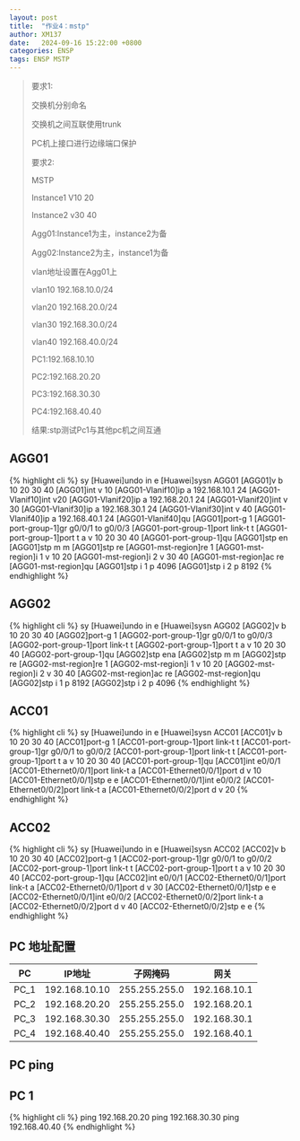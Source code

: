 ```yaml
---
layout: post
title:  "作业4：mstp"
author: XM137
date:   2024-09-16 15:22:00 +0800
categories: ENSP
tags: ENSP MSTP
---
```


> 要求1:
> 
> 交换机分别命名
> 
> 交换机之间互联使用trunk
> 
> PC机上接口进行边缘端口保护
> 
> 
> 要求2:
> 
> MSTP
> 
> Instance1 V10 20
> 
> Instance2 v30 40
> 
> Agg01:Instance1为主，instance2为备
> 
> Agg02:Instance2为主，instance1为备
> 
> 
> vlan地址设置在Agg01上
> 
> vlan10 192.168.10.0/24
> 
> vlan20 192.168.20.0/24
> 
> vlan30 192.168.30.0/24
> 
> vlan40 192.168.40.0/24
> 
> PC1:192.168.10.10
> 
> PC2:192.168.20.20
> 
> PC3:192.168.30.30
> 
> PC4:192.168.40.40
> 
> 结果:stp测试Pc1与其他pc机之间互通
> 

## AGG01
{% highlight cli %}
<Huawei>sy
[Huawei]undo in e
[Huawei]sysn AGG01
[AGG01]v b 10 20 30 40
[AGG01]int v 10
[AGG01-Vlanif10]ip a 192.168.10.1 24
[AGG01-Vlanif10]int v20
[AGG01-Vlanif20]ip a 192.168.20.1 24
[AGG01-Vlanif20]int v 30
[AGG01-Vlanif30]ip a 192.168.30.1 24
[AGG01-Vlanif30]int v 40
[AGG01-Vlanif40]ip a 192.168.40.1 24
[AGG01-Vlanif40]qu
[AGG01]port-g 1
[AGG01-port-group-1]gr g0/0/1 to g0/0/3
[AGG01-port-group-1]port link-t t
[AGG01-port-group-1]port t a v 10 20 30 40
[AGG01-port-group-1]qu
[AGG01]stp en
[AGG01]stp m m
[AGG01]stp re
[AGG01-mst-region]re 1
[AGG01-mst-region]i 1 v 10 20
[AGG01-mst-region]i 2 v 30 40
[AGG01-mst-region]ac re
[AGG01-mst-region]qu
[AGG01]stp i 1 p 4096
[AGG01]stp i 2 p 8192
{% endhighlight %}


## AGG02
{% highlight cli %}
<Huawei>sy
[Huawei]undo in e
[Huawei]sysn AGG02
[AGG02]v b 10 20 30 40
[AGG02]port-g 1
[AGG02-port-group-1]gr g0/0/1 to g0/0/3
[AGG02-port-group-1]port link-t t
[AGG02-port-group-1]port t a v 10 20 30 40
[AGG02-port-group-1]qu
[AGG02]stp ena
[AGG02]stp m m
[AGG02]stp re
[AGG02-mst-region]re 1
[AGG02-mst-region]i 1 v 10 20
[AGG02-mst-region]i 2 v 30 40
[AGG02-mst-region]ac re
[AGG02-mst-region]qu
[AGG02]stp i 1 p 8192
[AGG02]stp i 2 p 4096
{% endhighlight %}



## ACC01
{% highlight cli %}
<Huawei>sy
[Huawei]undo in e
[Huawei]sysn ACC01
[ACC01]v b 10 20 30 40
[ACC01]port-g 1
[ACC01-port-group-1]port link-t t
[ACC01-port-group-1]gr g0/0/1 to g0/0/2
[ACC01-port-group-1]port link-t t
[ACC01-port-group-1]port t a v 10 20 30 40
[ACC01-port-group-1]qu
[ACC01]int e0/0/1
[ACC01-Ethernet0/0/1]port link-t a
[ACC01-Ethernet0/0/1]port d v 10
[ACC01-Ethernet0/0/1]stp e e
[ACC01-Ethernet0/0/1]int e0/0/2
[ACC01-Ethernet0/0/2]port link-t a
[ACC01-Ethernet0/0/2]port d v 20
{% endhighlight %}


## ACC02
{% highlight cli %}
<Huawei>sy
[Huawei]undo in e
[Huawei]sysn ACC02
[ACC02]v b 10 20 30 40
[ACC02]port-g 1
[ACC02-port-group-1]gr g0/0/1 to g0/0/2
[ACC02-port-group-1]port link-t t 
[ACC02-port-group-1]port t a v 10 20 30 40
[ACC02-port-group-1]qu
[ACC02]int e0/0/1
[ACC02-Ethernet0/0/1]port link-t a
[ACC02-Ethernet0/0/1]port d v 30
[ACC02-Ethernet0/0/1]stp e  e
[ACC02-Ethernet0/0/1]int e0/0/2
[ACC02-Ethernet0/0/2]port link-t a
[ACC02-Ethernet0/0/2]port d v 40
[ACC02-Ethernet0/0/2]stp e e
{% endhighlight %}


## PC 地址配置

|     PC      |        IP地址      |      子网掩码       |        网关        |
|   :----:    |        :----:      |      :----:        |       :----:       |
|    PC_1     |    192.168.10.10    |   255.255.255.0    |    192.168.10.1    |
|    PC_2     |    192.168.20.20    |   255.255.255.0    |    192.168.20.1    |
|    PC_3     |    192.168.30.30    |   255.255.255.0    |    192.168.30.1    |
|    PC_4     |    192.168.40.40    |   255.255.255.0    |    192.168.40.1    |


## PC ping
## PC 1
{% highlight cli %}
ping 192.168.20.20
ping 192.168.30.30
ping 192.168.40.40
{% endhighlight %}